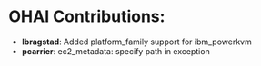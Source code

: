<!---
This file is reset every time a new release is done. The contents of this file are for the currently unreleased version.

Example Contribution:
* **kalistec**: Improved file resource greatly.
-->
# OHAI Contributions:
* **lbragstad**: Added platform\_family support for ibm\_powerkvm
* **pcarrier**: ec2\_metadata: specify path in exception
